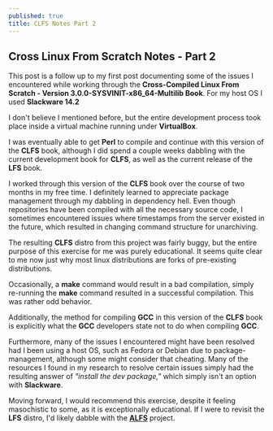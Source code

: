 ```yaml
---
published: true
title: CLFS Notes Part 2
---
```

## Cross Linux From Scratch Notes - Part 2

This post is a follow up to my first post documenting some of the issues I encountered while working through the **Cross-Compiled Linux From Scratch - Version 3.0.0-SYSVINIT-x86_64-Multilib Book**. 
For my host OS I used **Slackware 14.2**

I don't believe I mentioned before, but the entire development process took place inside a virtual machine running under **VirtualBox**.

I was eventually able to get **Perl** to compile and continue with this version of the **CLFS** book, although I did spend a couple weeks dabbling with the current development book for **CLFS**, as well as the current release of the **LFS** book.

I worked through this version of the **CLFS** book over the course of two months in my free time. I definitely learned to appreciate package management through my dabbling in dependency hell. Even though repositories have been compiled with all the necessary source code, I sometimes encountered issues where timestamps from the server existed in the future, which resulted in changing command structure for unarchiving. 

The resulting **CLFS** distro from this project was fairly buggy, but the entire purpose of this exercise for me was purely educational. It seems quite clear to me now just why most linux distributions are forks of pre-existing distributions. 

Occasionally, a **make** command would result in a bad compilation, simply re-running the **make** command resulted in a successful compilation. This was rather odd behavior. 

Additionally, the method for compiling **GCC** in this version of the **CLFS** book is explicitly what the **GCC** developers state not to do when compiling **GCC**. 

Furthermore, many of the issues I encountered might have been resolved had I been using a host OS, such as Fedora or Debian due to package-management, although some might consider that cheating. Many of the resources I found in my research to resolve certain issues simply had the resulting answer of _"install the dev package,"_ which simply isn't an option with **Slackware**. 

Moving forward, I would recommend this exercise, despite it feeling masochistic to some, as it is exceptionally educational. If I were to revisit the **LFS** distro, I'd likely dabble with the [**ALFS**](http://www.linuxfromscratch.org/alfs/download.html) project.

